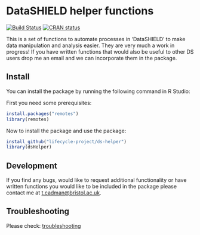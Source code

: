 DataSHIELD helper functions
================

<!-- README.md is generated from README.Rmd. Please edit that file -->

[![Build
Status](https://travis-ci.org/lifecycle-project/ds-helper.svg?branch=master)](https://travis-ci.org/lifecycle-project/ds-helper)
[![CRAN
status](https://www.r-pkg.org/badges/version/dsHelper)](https://CRAN.R-project.org/package=dsHelper)

This is a set of functions to automate processes in ‘DataSHIELD’ to make
data manipulation and analysis easier. They are very much a work in
progress! If you have written functions that would also be useful to
other DS users drop me an email and we can incorporate them in the
package.

## Install

You can install the package by running the following command in R
Studio:

First you need some prerequisites:

``` r
install.packages("remotes")
library(remotes)
```

Now to install the package and use the package:

``` r
install_github("lifecycle-project/ds-helper")
library(dsHelper)
```

## Development

If you find any bugs, would like to request additional functionality or
have written functions you would like to be included in the package
please contact me at <t.cadman@bristol.ac.uk>.

## Troubleshooting

Please check:
[troubleshooting](https://github.com/lifecycle-project/ds-helper/blob/master/TROUBLESHOOTING.md/)
